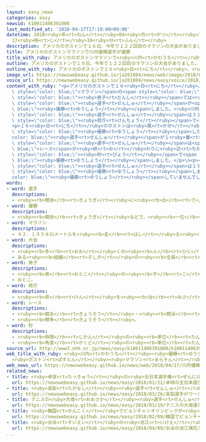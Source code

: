 ```yaml
---
layout: easy_news
categories: easy
newsid: k10011406391000
last_modified_at: '2018-04-17T17:10:00+09:00'
datetime: 2018<ruby>年<rt>ねん</rt></ruby>04<ruby>月<rt>がつ</rt></ruby>17<ruby>日<rt>にち</rt></ruby>
  17<ruby>時<rt>じ</rt></ruby>10<ruby>分<rt>ふん</rt></ruby>
description: アメリカのボストンで１６日、今年で１２２回目のマラソンの大会がありました。
title: アメリカのボストンマラソンで川内優輝選手が優勝
title_with_ruby: アメリカのボストンマラソンで<ruby>川内<rt>かわうち</rt></ruby><ruby>優輝<rt>ゆうき</rt></ruby><ruby>選手<rt>せんしゅ</rt></ruby>が<ruby>優勝<rt>ゆうしょう</rt></ruby>
outline: アメリカのボストンで１６日、今年で１２２回目のマラソンの大会がありました。
outline_with_ruby: アメリカのボストンで１６<ruby>日<rt>にち</rt></ruby>、<ruby>今年<rt>ことし</rt></ruby>で１２２<ruby>回<rt>かい</rt></ruby><ruby>目<rt>め</rt></ruby>のマラソンの<ruby>大会<rt>たいかい</rt></ruby>がありました。
image_url: https://newswebeasy.github.io/ja201804/news/web/image/2018/04/17/K10011406391_1804170542_1804170543_01_02.jpg
voice_url: https://newswebeasy.github.io/ja201804/news/easy/voice/2018/04/17/k10011406391000.mp4
content_with_ruby: "<p>アメリカのボストンで１６<ruby>日<rt>にち</rt></ruby>、<ruby>今年<rt>ことし</rt></ruby>で１２２<ruby>回<rt>かい</rt></ruby><ruby>目<rt>め</rt></ruby>の<span\
  \ style=\"color: blue;\">マラソン</span>の<span style=\"color: blue;\"><ruby>大会<rt>たいかい</rt></ruby></span>がありました。<span\
  \ style=\"color: blue;\"><ruby>男子<rt>だんし</rt></ruby></span>では<ruby>日本<rt>にっぽん</rt></ruby>の<ruby>川内<rt>かわうち</rt></ruby><ruby>優輝<rt>ゆうき</rt></ruby><span\
  \ style=\"color: blue;\"><ruby>選手<rt>せんしゅ</rt></ruby></span>が<span style=\"color:\
  \ blue;\"><ruby>優勝<rt>ゆうしょう</rt></ruby></span>しました。<ruby>川内<rt>かわうち</rt></ruby><span\
  \ style=\"color: blue;\"><ruby>選手<rt>せんしゅ</rt></ruby></span>は３１<ruby>歳<rt>さい</rt></ruby>で、<ruby>埼玉県<rt>さいたまけん</rt></ruby>の<span\
  \ style=\"color: blue;\"><ruby>県庁<rt>けんちょう</rt></ruby></span>で<ruby>働<rt>はたら</rt></ruby>いています。</p>\n\
  <p>１６<ruby>日<rt>にち</rt></ruby>のボストンは<ruby>風<rt>かぜ</rt></ruby>が<ruby>強<rt>つよ</rt></ruby>くて<ruby>雨<rt>あめ</rt></ruby>も<ruby>降<rt>ふ</rt></ruby>っていました。<ruby>途中<rt>とちゅう</rt></ruby>までは<ruby>去年<rt>きょねん</rt></ruby><span\
  \ style=\"color: blue;\"><ruby>優勝<rt>ゆうしょう</rt></ruby></span>したケニアの<span style=\"\
  color: blue;\"><ruby>選手<rt>せんしゅ</rt></ruby></span>が１<ruby>番<rt>ばん</rt></ruby>でした。<ruby>川内<rt>かわうち</rt></ruby><span\
  \ style=\"color: blue;\"><ruby>選手<rt>せんしゅ</rt></ruby></span>は<span style=\"color:\
  \ blue;\">レース</span>が<ruby>終<rt>お</rt></ruby>わりに<ruby>近<rt>ちか</rt></ruby>くなったころ１<ruby>番<rt>ばん</rt></ruby>になって、２<ruby>時間<rt>じかん</rt></ruby>１５<ruby>分<rt>ふん</rt></ruby>５８<span\
  \ style=\"color: blue;\"><ruby>秒<rt>びょう</rt></ruby></span>で<span style=\"color:\
  \ blue;\"><ruby>優勝<rt>ゆうしょう</rt></ruby></span>しました。</p>\n<p><ruby>日本<rt>にっぽん</rt></ruby>の<span\
  \ style=\"color: blue;\"><ruby>選手<rt>せんしゅ</rt></ruby></span>は１９８７<ruby>年<rt>ねん</rt></ruby>にボストンマラソンで<span\
  \ style=\"color: blue;\"><ruby>優勝<rt>ゆうしょう</rt></ruby></span>しましたが、そのあとは<span style=\"\
  color: blue;\"><ruby>優勝<rt>ゆうしょう</rt></ruby></span>していませんでした。</p>\n<p></p>\n<p></p>"
words:
- word: 選手
  descriptions:
  - <ruby><rb>競技</rb><rt>きょうぎ</rt></ruby>に<ruby><rb>出</rb><rt>で</rt></ruby>るために<ruby><rb>選</rb><rt>えら</rt></ruby>ばれた<ruby><rb>人</rb><rt>ひと</rt></ruby>。
- word: 優勝
  descriptions:
  - <ruby><rb>競技</rb><rt>きょうぎ</rt></ruby>などで、<ruby><rb>一位</rb><rt>いちい</rt></ruby>で<ruby><rb>勝</rb><rt>か</rt></ruby>つこと。
- word: マラソン
  descriptions:
  - ４２．１９５キロメートルを<ruby><rb>走</rb><rt>はし</rt></ruby>る<ruby><rb>陸上競技</rb><rt>りくじょうきょうぎ</rt></ruby>。<ruby><rb>昔</rb><rt>むかし</rt></ruby>、ギリシャの<ruby><rb>兵士</rb><rt>へいし</rt></ruby>が、<ruby><rb>戦場</rb><rt>せんじょう</rt></ruby>のマラトンから、<ruby><rb>勝利</rb><rt>しょうり</rt></ruby>を<ruby><rb>伝</rb><rt>つた</rt></ruby>えるために、アテネまで<ruby><rb>走</rb><rt>はし</rt></ruby>ったことから<ruby><rb>始</rb><rt>はじ</rt></ruby>まった。
- word: 大会
  descriptions:
  - <ruby><rb>多</rb><rt>おお</rt></ruby>くの<ruby><rb>人</rb><rt>ひと</rt></ruby>が<ruby><rb>集</rb><rt>あつ</rt></ruby>まる<ruby><rb>会</rb><rt>かい</rt></ruby>。
  - ある<ruby><rb>組織</rb><rt>そしき</rt></ruby>の<ruby><rb>全員</rb><rt>ぜんいん</rt></ruby>が<ruby><rb>集</rb><rt>あつ</rt></ruby>まる<ruby><rb>会</rb><rt>かい</rt></ruby>。
- word: 男子
  descriptions:
  - <ruby><rb>男</rb><rt>おとこ</rt></ruby>の<ruby><rb>子</rb><rt>こ</rt></ruby>。
  - おとこ。
- word: 県庁
  descriptions:
  - <ruby><rb>県</rb><rt>けん</rt></ruby>を<ruby><rb>治</rb><rt>おさ</rt></ruby>める<ruby><rb>仕事</rb><rt>しごと</rt></ruby>をする<ruby><rb>役所</rb><rt>やくしょ</rt></ruby>。
- word: レース
  descriptions:
  - <ruby><rb>競走</rb><rt>きょうそう</rt></ruby>・<ruby><rb>競泳</rb><rt>きょうえい</rt></ruby>などの<ruby><rb>競技</rb><rt>きょうぎ</rt></ruby>。
  - <ruby><rb>競争</rb><rt>きょうそう</rt></ruby>。
- word: 秒
  descriptions:
  - <ruby><rb>時間</rb><rt>じかん</rt></ruby>の<ruby><rb>単位</rb><rt>たんい</rt></ruby>。１<ruby><rb>分</rb><rt>ぷん</rt></ruby>の６０<ruby><rb>分</rb><rt>ぶん</rt></ruby>の１。
  - <ruby><rb>角度</rb><rt>かくど</rt></ruby>の<ruby><rb>単位</rb><rt>たんい</rt></ruby>。１<ruby><rb>分</rb><rt>ぷん</rt></ruby>の６０<ruby><rb>分</rb><rt>ぶん</rt></ruby>の１。
source_url: http://www3.nhk.or.jp/news/easy/k10011406391000/k10011406391000.html
web_title_with_ruby: <ruby>川内<rt>かわうち</rt></ruby><ruby>優輝<rt>ゆうき</rt></ruby>が<ruby>日本<rt>にっぽん</rt></ruby><ruby>選手<rt>せんしゅ</rt></ruby>31<ruby>年<rt>ねん</rt></ruby>ぶりの<ruby>優勝<rt>ゆうしょう</rt></ruby>
  <ruby>ボストン<rt>ぼすとん</rt></ruby><ruby>マラソン<rt>まらそん</rt></ruby>
web_news_url: https://newswebeasy.github.io/news/web/2018/04/17/川内優輝が日本選手31年ぶりの優勝-ボストンマラソン
related_news:
- title: <ruby>卓球<rt>たっきゅう</rt></ruby>の<ruby>全日本選手権<rt>ぜんにほんせんしゅけん</rt></ruby>で１４<ruby>歳<rt>さい</rt></ruby>の<ruby>張本<rt>はりもと</rt></ruby><ruby>選手<rt>せんしゅ</rt></ruby>が<ruby>優勝<rt>ゆうしょう</rt></ruby>する
  url: https://newswebeasy.github.io/news/easy/2018/01/22/卓球の全日本選手権で14歳の張本選手が優勝する
- title: <ruby>高梨<rt>たかなし</rt></ruby><ruby>選手<rt>せんしゅ</rt></ruby>がワールドカップで<ruby>優勝<rt>ゆうしょう</rt></ruby>　いちばん<ruby>多<rt>おお</rt></ruby>い<ruby>記録<rt>きろく</rt></ruby>になる
  url: https://newswebeasy.github.io/news/easy/2018/03/26/高梨選手がワールドカップで優勝-いちばん多い記録になる
- title: テニスの<ruby>大坂<rt>おおさか</rt></ruby><ruby>選手<rt>せんしゅ</rt></ruby>が<ruby>国際<rt>こくさい</rt></ruby><ruby>大会<rt>たいかい</rt></ruby>で<ruby>優勝<rt>ゆうしょう</rt></ruby>　<ruby>日本<rt>にっぽん</rt></ruby>の<ruby>女子<rt>じょし</rt></ruby>で<ruby>初<rt>はじ</rt></ruby>めて
  url: https://newswebeasy.github.io/news/easy/2018/03/19/テニスの大坂選手が国際大会で優勝-日本の女子で初めて
- title: <ruby>韓国<rt>かんこく</rt></ruby>でピョンチャンオリンピックが<ruby>始<rt>はじ</rt></ruby>まる
  url: https://newswebeasy.github.io/news/easy/2018/02/09/韓国でピョンチャンオリンピックが始まる
- title: <ruby>水泳<rt>すいえい</rt></ruby>の<ruby>池江<rt>いけえ</rt></ruby><ruby>璃花子<rt>りかこ</rt></ruby><ruby>選手<rt>せんしゅ</rt></ruby>が４つの<ruby>種目<rt>しゅもく</rt></ruby>で<ruby>日本記録<rt>にほんきろく</rt></ruby>を<ruby>作<rt>つく</rt></ruby>る
  url: https://newswebeasy.github.io/news/easy/2018/04/09/水泳の池江璃花子選手が4つの種目で日本記録を作る
...
```


